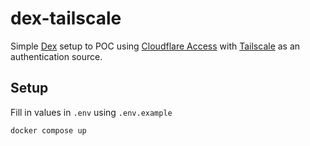 # dex-tailscale

Simple [Dex](https://dexidp.io) setup to POC using [Cloudflare Access](https://www.cloudflare.com/zero-trust/products/access/) with [Tailscale](https://tailscale.com) as an authentication source.

## Setup

Fill in values in `.env` using `.env.example`

`docker compose up`
